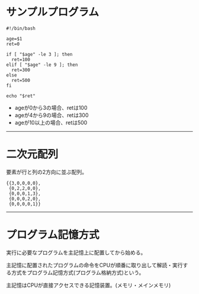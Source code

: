 # サンプルプログラム

```
#!/bin/bash

age=$1
ret=0

if [ "$age" -le 3 ]; then
  ret=100
elif [ "$age" -le 9 ]; then
  ret=300
else
  ret=500
fi

echo "$ret"
```

- ageが0から3の場合、retは100
- ageが4から9の場合、retは300
- ageが10以上の場合、retは500

---

# 二次元配列

要素が行と列の2方向に並ぶ配列。

```
{{3,0,0,0,0},
 {0,2,2,0,0},
 {0,0,0,1,3},
 {0,0,0,2,0},
 {0,0,0,0,1}}
```

---

# プログラム記憶方式

実行に必要なプログラムを主記憶上に配置してから始める。

主記憶に配置されたプログラムの命令をCPUが順番に取り出して解読・実行する方式をプログラム記憶方式(プログラム格納方式)という。

主記憶はCPUが直接アクセスできる記憶装置。(メモリ・メインメモリ)

